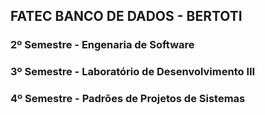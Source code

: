 ## FATEC BANCO DE DADOS - BERTOTI

### 2º Semestre - Engenaria de Software

### 3º Semestre - Laboratório de Desenvolvimento III

### 4º Semestre - Padrões de Projetos de Sistemas
